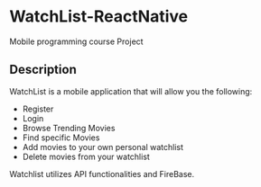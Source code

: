 # WatchList-ReactNative
Mobile programming course Project

## Description

WatchList is a mobile application that will allow you the following:
- Register
- Login
- Browse Trending Movies
- Find specific Movies
- Add movies to your own personal watchlist
- Delete movies from your watchlist


Watchlist utilizes API functionalities and FireBase.
